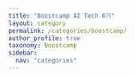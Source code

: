 ```yaml
---
title: "Boostcamp AI Tech 6기"
layout: category
permalink: /categories/boostcamp/
author_profile: true
taxonomy: Boostcamp
sidebar:
  nav: "categories"
---
```

